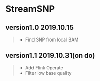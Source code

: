 # StreamSNP
## version1.0        2019.10.15
> - Find SNP from local BAM

## version1.1        2019.10.31(on do)
> - Add Flink Operate
> - Filter low base quality
